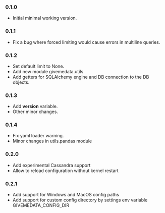 ### 0.1.0

- Initial minimal working version.

### 0.1.1

- Fix a bug where forced limiting would cause errors in multiline queries.

### 0.1.2

- Set default limit to None.
- Add new module givemedata.utils
- Add getters for SQLAlchemy engine and DB connection to the DB objects.

### 0.1.3

- Add __version__ variable.
- Other minor changes.

### 0.1.4

- Fix yaml loader warning.
- Minor changes in utils.pandas module

### 0.2.0

- Add experimental Cassandra support
- Allow to reload configuration without kernel restart

### 0.2.1

- Add support for Windows and MacOS config paths
- Add support for custom config directory by settings env variable GIVEMEDATA_CONFIG_DIR

